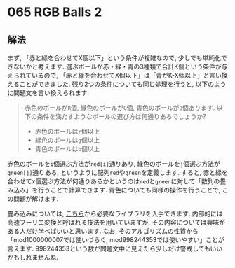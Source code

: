 # 065 RGB Balls 2

## 解法
まず, 「赤と緑を合わせてX個以下」という条件が複雑なので, 少しでも単純化できないかと考えます. 選ぶボールが赤・緑・青の3種類で合計K個という条件が与えられているので, 「赤と緑を合わせてX個以下」は「青がK-X個以上」と言い換えることができました. 残り2つの条件についても同じ処理を行うと, 以下のように問題文を言い換えられます.

> 赤色のボールが`R`個, 緑色のボールが`G`個, 青色のボールが`B`個あります. 以下の条件を満たすようなボールの選び方は何通りあるでしょうか?
> - 赤色のボールは`r`個以上
> - 緑色のボールは`g`個以上
> - 青色のボールは`b`個以上

赤色のボールを`i`個選ぶ方法が`red[i]`通りあり, 緑色のボールを`j`個選ぶ方法が`green[j]`通りある, というように配列`red`や`green`を定義します. すると, 赤と緑を合わせてx個選ぶ方法が何通りあるかというのは`red`と`green`に対して「数列の畳み込み」を行うことで計算できます. 青色についても同様の操作を行うことで, この問題が解けます.

畳み込みについては, [こちら](https://github.com/NASU41/AtCoderLibraryForJava/tree/master/Convolution)から必要なライブラリを入手できます. 内部的には高速フーリエ変換と呼ばれる技法を用いていますが, その内容については興味がある人だけ学べばいいと思います. なお, そのアルゴリズムの性質から「mod1000000007では使いづらく, mod998244353では使いやすい」ことが言えます. 998244353という数が問題文中に見えたら少しだけ警戒してもいいかもしれませんね.